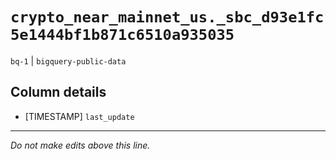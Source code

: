 # `crypto_near_mainnet_us._sbc_d93e1fc5e1444bf1b871c6510a935035`
`bq-1` | `bigquery-public-data`

## Column details
* [TIMESTAMP] `last_update`

-------------------------------------------------------------------------------
*Do not make edits above this line.*
